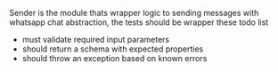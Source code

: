 Sender is the module thats wrapper logic to sending messages with whatsapp chat abstraction, the tests should be wrapper these todo list

- must validate required input parameters
- should return a schema with expected properties
- should throw an exception based on known errors
